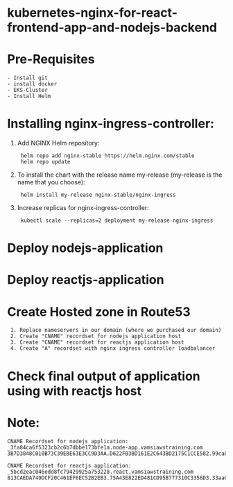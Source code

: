 # kubernetes-nginx-for-react-frontend-app-and-nodejs-backend

# Pre-Requisites
    - Install git
    - install docker
    - EKS-Cluster
    - Install Helm
# Installing nginx-ingress-controller:
1. Add NGINX Helm repository:

        helm repo add nginx-stable https://helm.nginx.com/stable
        helm repo update
2. To install the chart with the release name my-release (my-release is the name that you choose):
        
        helm install my-release nginx-stable/nginx-ingress
3. Increase replicas for nginx-ingress-controller:

        kubectl scale --replicas=2 deployment my-release-nginx-ingress
# Deploy nodejs-application
# Deploy reactjs-application
# Create Hosted zone in Route53
     1. Replace nameservers in our domain (where we purchased our domain)
     2. Create "CNAME" recordset for nodejs application host
     3. Create "CNAME" recordset for reactjs application host
     4. Create "A" recordset with nginx ingress controller loadbalancer
# Check final output of application using with reactjs host
# Note:
    CNAME Recordset for nodejs application:
    _3fa84ca6f5323cb2c6b7dbbe173bfe1a.node-app.vamsiawstraining.com
    3B7D3848C010B73C39EBE63E3CC9D3AA.D622FB3BD161E2C643BD2175C1CCE582.99ca85cf8b1c4fb.comodoca.com
    
    CNAME Recordset for reactjs application:
    _5bcd2eac046edd8fc79429925a753228.react.vamsiawstraining.com
    813CAEDA749DCF20C461EF6EC52B2EB3.75A43E822ED481CD95B777310C3356D3.33aa0cd3bb5a03f.comodoca.com

